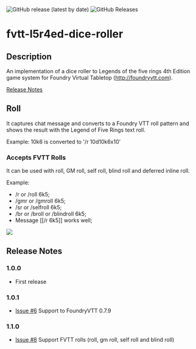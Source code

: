 <img alt="GitHub release (latest by date)" src="https://img.shields.io/github/v/release/eupolemo/fvtt-l5r4ed-dice-roller?style=for-the-badge"> <img alt="GitHub Releases" src="https://img.shields.io/github/downloads/eupolemo/fvtt-l5r4ed-dice-roller/latest/total?style=for-the-badge">

# fvtt-l5r4ed-dice-roller

## Description
An implementation of a dice roller to Legends of the five rings 4th Edition game system for Foundry Virtual Tabletop (http://foundryvtt.com).

[Release Notes](#release-notes)

## Roll
It captures chat message and converts to a Foundry VTT roll pattern and shows the result with the Legend of Five Rings text roll.

Example: 10k6 is converted to '/r 10d10k6x10'

### Accepts FVTT Rolls
It can be used with roll, GM roll, self roll, blind roll and deferred inline roll.

Example:
- /r or /roll 6k5;
- /gmr or /gmroll 6k5;
- /sr or /selfroll 6k5;
- /br or /broll or /blindroll 6k5;
- Message [[/r 6k5]] works well;

<img src="readme-resources/roll-l5r.gif"/>

## Release Notes
### 1.0.0
- First release

### 1.0.1
- [Issue #6](https://github.com/eupolemo/fvtt-l5r4ed-dice-roller/issues/6) Support to FoundryVTT 0.7.9

### 1.1.0
- [Issue #8](https://github.com/eupolemo/fvtt-l5r4ed-dice-roller/issues/8) Support FVTT rolls (roll, gm roll, self roll and blind roll)
